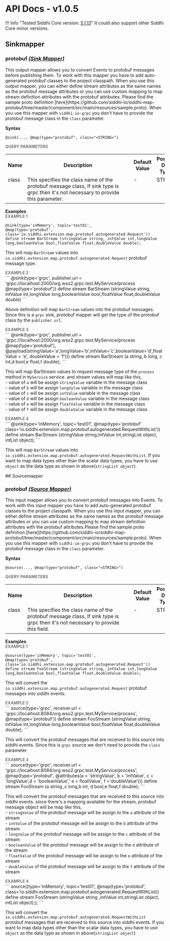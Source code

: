 # API Docs - v1.0.5

!!! Info "Tested Siddhi Core version: *<a target="_blank" href="http://siddhi.io/en/v5.1/docs/query-guide/">5.1.13</a>*"
    It could also support other Siddhi Core minor versions.

## Sinkmapper

### protobuf *<a target="_blank" href="http://siddhi.io/en/v5.1/docs/query-guide/#sink-mapper">(Sink Mapper)</a>*
<p></p>
<p style="word-wrap: break-word;margin: 0;">This output mapper allows you to convert Events to protobuf messages before publishing them. To work with this mapper you have to add auto-generated protobuf classes to the project classpath. When you use this output mapper, you can either define stream attributes as the same names as the protobuf message attributes or you can use custom mapping to map stream definition attributes with the protobuf attributes. Please find the sample proto definition [here](https://github.com/siddhi-io/siddhi-map-protobuf/tree/master/component/src/main/resources/sample.proto). When you use this mapper with <code>siddhi-io-grpc</code> you don't have to provide the protobuf message class in the <code>class</code> parameter. </p>
<p></p>
<span id="syntax" class="md-typeset" style="display: block; font-weight: bold;">Syntax</span>

```
@sink(..., @map(type="protobuf", class="<STRING>")
```

<span id="query-parameters" class="md-typeset" style="display: block; color: rgba(0, 0, 0, 0.54); font-size: 12.8px; font-weight: bold;">QUERY PARAMETERS</span>
<table>
    <tr>
        <th>Name</th>
        <th style="min-width: 20em">Description</th>
        <th>Default Value</th>
        <th>Possible Data Types</th>
        <th>Optional</th>
        <th>Dynamic</th>
    </tr>
    <tr>
        <td style="vertical-align: top">class</td>
        <td style="vertical-align: top; word-wrap: break-word"><p style="word-wrap: break-word;margin: 0;">This specifies the class name of the protobuf message class, If sink type is grpc then it's not necessary to provide this parameter.</p></td>
        <td style="vertical-align: top">-</td>
        <td style="vertical-align: top">STRING</td>
        <td style="vertical-align: top">Yes</td>
        <td style="vertical-align: top">No</td>
    </tr>
</table>

<span id="examples" class="md-typeset" style="display: block; font-weight: bold;">Examples</span>
<span id="example-1" class="md-typeset" style="display: block; color: rgba(0, 0, 0, 0.54); font-size: 12.8px; font-weight: bold;">EXAMPLE 1</span>
```
@sink(type='inMemory', topic='test01', 
@map(type='protobuf', class='io.siddhi.extension.map.protobuf.autogenerated.Request'))
define stream BarStream (stringValue string, intValue int,longValue long,booleanValue bool,floatValue float,doubleValue double);
```
<p></p>
<p style="word-wrap: break-word;margin: 0;">This will map <code>BarStream</code> values into <code>io.siddhi.extension.map.protobuf.autogenerated.Request</code> protobuf message type.</p>
<p></p>
<span id="example-2" class="md-typeset" style="display: block; color: rgba(0, 0, 0, 0.54); font-size: 12.8px; font-weight: bold;">EXAMPLE 2</span>
```
@sink(type='grpc',  publisher.url = 'grpc://localhost:2000/org.wso2.grpc.test.MyService/process 
@map(type='protobuf')) 
define stream BarStream (stringValue string, intValue int,longValue long,booleanValue bool,floatValue float,doubleValue double)
```
<p></p>
<p style="word-wrap: break-word;margin: 0;">Above definition will map <code>BarStream</code> values into the protobuf messages. Since this is a <code>grpc</code> sink, protobuf mapper will get the type of the protobuf class by the <code>publisher.url</code>.</p>
<p></p>
<span id="example-3" class="md-typeset" style="display: block; color: rgba(0, 0, 0, 0.54); font-size: 12.8px; font-weight: bold;">EXAMPLE 3</span>
```
@sink(type='grpc', publisher.url = 'grpc://localhost:2000/org.wso2.grpc.test.MyService/process
@map(type='protobuf'), 
@payload(stringValue='a',longValue='b',intValue='c',booleanValue='d',floatValue = 'e', doubleValue  = 'f'))) 
define stream BarStream (a string, b long, c int,d bool,e float,f double);
```
<p></p>
<p style="word-wrap: break-word;margin: 0;">This will map BarStream values to request message type of the <code>process</code> method in <code>MyService</code> service. and stream values will map like this, <br>- value of <code>a</code> will be assign <code>stringValue</code> variable in the message class <br>- value of <code>b</code> will be assign <code>longValue</code> variable in the message class <br>- value of <code>c</code> will be assign <code>intValue</code> variable in the message class <br>- value of <code>d</code> will be assign <code>booleanValue</code> variable in the message class <br>- value of <code>e</code> will be assign <code>floatValue</code> variable in the message class <br>- value of <code>f</code> will be assign <code>doubleValue</code> variable in the message class <br></p>
<p></p>
<span id="example-4" class="md-typeset" style="display: block; color: rgba(0, 0, 0, 0.54); font-size: 12.8px; font-weight: bold;">EXAMPLE 4</span>
```
@sink(type='inMemory', topic='test01', 
@map(type='protobuf' class='io.siddhi.extension.map.protobuf.autogenerated.RequestWithList')) 
 define stream BarStream (stringValue string,intValue int,stringList object, intList object);
```
<p></p>
<p style="word-wrap: break-word;margin: 0;">This will map <code>BarStream</code> values into <code>io.siddhi.extension.map.protobuf.autogenerated.RequestWithList</code>. If you want to map data types other than the scalar data types, you have to use <code>object</code> as the data type as shown in above(<code>stringList object</code>).</p>
<p></p>
## Sourcemapper

### protobuf *<a target="_blank" href="http://siddhi.io/en/v5.1/docs/query-guide/#source-mapper">(Source Mapper)</a>*
<p></p>
<p style="word-wrap: break-word;margin: 0;">This input mapper allows you to convert protobuf messages into Events. To work with this input mapper you have to add auto-generated protobuf classes to the project classpath. When you use this input mapper, you can either define stream attributes as the same names as the protobuf message attributes or you can use custom mapping to map stream definition attributes with the protobuf attributes.Please find the sample proto definition [here](https://github.com/siddhi-io/siddhi-map-protobuf/tree/master/component/src/main/resources/sample.proto). When you use this mapper with <code>siddhi-io-grpc</code> you don't have to provide the protobuf message class in the <code>class</code> parameter.  </p>
<p></p>
<span id="syntax" class="md-typeset" style="display: block; font-weight: bold;">Syntax</span>

```
@source(..., @map(type="protobuf", class="<STRING>")
```

<span id="query-parameters" class="md-typeset" style="display: block; color: rgba(0, 0, 0, 0.54); font-size: 12.8px; font-weight: bold;">QUERY PARAMETERS</span>
<table>
    <tr>
        <th>Name</th>
        <th style="min-width: 20em">Description</th>
        <th>Default Value</th>
        <th>Possible Data Types</th>
        <th>Optional</th>
        <th>Dynamic</th>
    </tr>
    <tr>
        <td style="vertical-align: top">class</td>
        <td style="vertical-align: top; word-wrap: break-word"><p style="word-wrap: break-word;margin: 0;">This specifies the class name of the protobuf message class, If sink type is grpc then it's not necessary to provide this field.</p></td>
        <td style="vertical-align: top">-</td>
        <td style="vertical-align: top">STRING</td>
        <td style="vertical-align: top">Yes</td>
        <td style="vertical-align: top">No</td>
    </tr>
</table>

<span id="examples" class="md-typeset" style="display: block; font-weight: bold;">Examples</span>
<span id="example-1" class="md-typeset" style="display: block; color: rgba(0, 0, 0, 0.54); font-size: 12.8px; font-weight: bold;">EXAMPLE 1</span>
```
@source(type='inMemory', topic='test01', 
@map(type='protobuf', class='io.siddhi.extension.map.protobuf.autogenerated.Request')) 
define stream FooStream (stringValue string, intValue int,longValue long,booleanValue bool,floatValue float,doubleValue double); 

```
<p></p>
<p style="word-wrap: break-word;margin: 0;">This will convert the <code>io.siddhi.extension.map.protobuf.autogenerated.Request</code> protobuf messages into siddhi events.</p>
<p></p>
<span id="example-2" class="md-typeset" style="display: block; color: rgba(0, 0, 0, 0.54); font-size: 12.8px; font-weight: bold;">EXAMPLE 2</span>
```
source(type='grpc', receiver.url = 'grpc://localhost:8084/org.wso2.grpc.test.MyService/process', 
@map(type='protobuf')) define stream FooStream (stringValue string, intValue int,longValue long,booleanValue bool,floatValue float,doubleValue double); 
```
<p></p>
<p style="word-wrap: break-word;margin: 0;">This will convert the protobuf messages that are received to this source into siddhi events. Since this is <code>grpc</code> source we don't need to provide the <code>class</code> parameter</p>
<p></p>
<span id="example-3" class="md-typeset" style="display: block; color: rgba(0, 0, 0, 0.54); font-size: 12.8px; font-weight: bold;">EXAMPLE 3</span>
```
source(type='grpc', receiver.url = 'grpc://localhost:8084/org.wso2.grpc.test.MyService/process', 
@map(type='protobuf', @attributes(a = 'stringValue', b = 'intValue', c = 'longValue',d = 'booleanValue',' e = floatValue', f ='doubleValue'))) 
define stream FooStream (a string ,c long,b int, d bool,e float,f double);
```
<p></p>
<p style="word-wrap: break-word;margin: 0;">This will convert the protobuf messages that are received to this source into siddhi events. since there's a mapping available for the stream, protobuf message object will be map like this, <br>- <code>stringValue</code> of the protobuf message will be assign to the <code>a</code> attribute of the stream <br>- <code>intValue</code> of the protobuf message will be assign to the <code>b</code> attribute of the stream <br>- <code>longValue</code> of the protobuf message will be assign to the <code>c</code> attribute of the stream <br>- <code>booleanValue</code> of the protobuf message will be assign to the <code>d</code> attribute of the stream <br>- <code>floatValue</code> of the protobuf message will be assign to the <code>e</code> attribute of the stream <br>- <code>doubleValue</code> of the protobuf message will be assign to the <code>f</code> attribute of the stream <br></p>
<p></p>
<span id="example-4" class="md-typeset" style="display: block; color: rgba(0, 0, 0, 0.54); font-size: 12.8px; font-weight: bold;">EXAMPLE 4</span>
```
source((type='inMemory', topic='test01', 
@map(type='protobuf', class='io.siddhi.extension.map.protobuf.autogenerated.RequestWithList)) 
define stream FooStream (stringValue string ,intValue int,stringList object, intList object););
```
<p></p>
<p style="word-wrap: break-word;margin: 0;">This will convert the <code>io.siddhi.extension.map.protobuf.autogenerated.RequestWithList</code> protobuf messages that are received to this source into siddhi events. If you want to map data types other than the scalar data types, you have to use <code>object</code> as the data type as shown in above(<code>stringList object</code>)</p>
<p></p>
